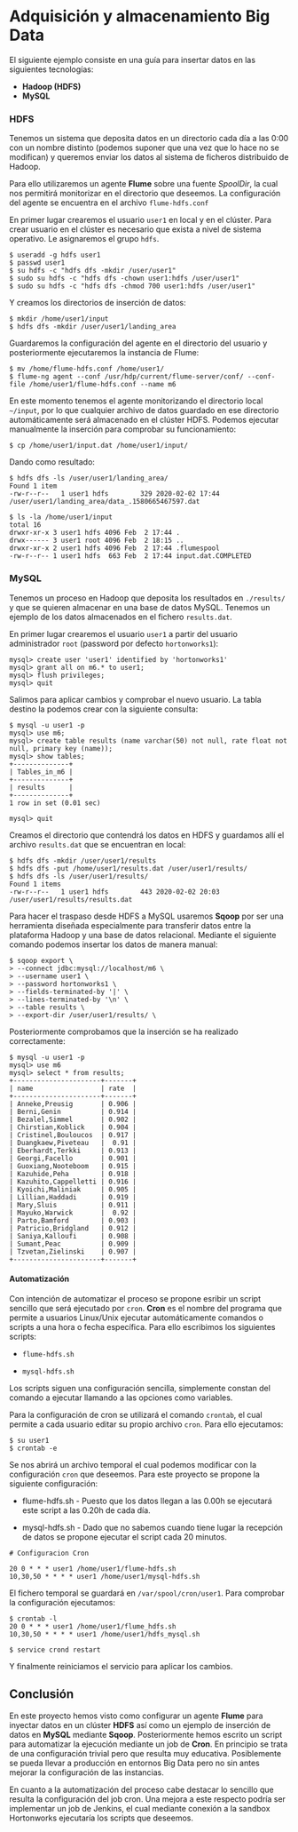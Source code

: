 # Adquisición y almacenamiento Big Data

El siguiente ejemplo consiste en una guía para insertar datos en las siguientes tecnologías:

* **Hadoop (HDFS)**
* **MySQL**

### HDFS

Tenemos un sistema que deposita datos en un directorio cada día a las 0:00 con un nombre distinto (podemos suponer que una vez que lo hace no se modifican) y queremos enviar los datos al sistema de ficheros distribuido de Hadoop.

Para ello utilizaremos un agente **Flume** sobre una fuente *SpoolDir*, la cual nos permitirá monitorizar en el directorio que deseemos. La configuración del agente se encuentra en el archivo `flume-hdfs.conf`

En primer lugar crearemos el usuario `user1` en local y en el clúster. Para crear usuario en el clúster es necesario que exista a nivel de sistema operativo. Le asignaremos el grupo `hdfs`.

~~~
$ useradd -g hdfs user1
$ passwd user1
$ su hdfs -c "hdfs dfs -mkdir /user/user1"
$ sudo su hdfs -c "hdfs dfs -chown user1:hdfs /user/user1"
$ sudo su hdfs -c "hdfs dfs -chmod 700 user1:hdfs /user/user1"
~~~

Y creamos los directorios de inserción de datos:

~~~
$ mkdir /home/user1/input
$ hdfs dfs -mkdir /user/user1/landing_area
~~~

Guardaremos la configuración del agente en el directorio del usuario y posteriormente ejecutaremos la instancia de Flume:

~~~
$ mv /home/flume-hdfs.conf /home/user1/
$ flume-ng agent --conf /usr/hdp/current/flume-server/conf/ --conf-file /home/user1/flume-hdfs.conf --name m6
~~~

En este momento tenemos el agente monitorizando el directorio local `~/input`, por lo que cualquier archivo de datos guardado en ese directorio automáticamente será almacenado en el clúster HDFS. Podemos ejecutar manualmente la inserción para comprobar su funcionamiento:

~~~
$ cp /home/user1/input.dat /home/user1/input/
~~~

Dando como resultado:

~~~
$ hdfs dfs -ls /user/user1/landing_area/
Found 1 item
-rw-r--r--   1 user1 hdfs        329 2020-02-02 17:44 /user/user1/landing_area/data_.1580665467597.dat

$ ls -la /home/user1/input
total 16
drwxr-xr-x 3 user1 hdfs 4096 Feb  2 17:44 .
drwx------ 3 user1 root 4096 Feb  2 18:15 ..
drwxr-xr-x 2 user1 hdfs 4096 Feb  2 17:44 .flumespool
-rw-r--r-- 1 user1 hdfs  663 Feb  2 17:44 input.dat.COMPLETED
~~~

### MySQL

Tenemos un proceso en Hadoop que deposita los resultados en `./results/` y que se quieren almacenar en una base de datos MySQL. Tenemos un ejemplo de los datos almacenados en el fichero `results.dat`.

En primer lugar crearemos el usuario `user1` a partir del usuario administrador `root` (password por defecto `hortonworks1`):

~~~
mysql> create user 'user1' identified by 'hortonworks1'
mysql> grant all on m6.* to user1;
mysql> flush privileges;
mysql> quit
~~~

Salimos para aplicar cambios y comprobar el nuevo usuario. La tabla destino la podemos crear con la siguiente consulta:

~~~
$ mysql -u user1 -p
mysql> use m6;
mysql> create table results (name varchar(50) not null, rate float not null, primary key (name));
mysql> show tables;
+--------------+
| Tables_in_m6 |
+--------------+
| results      |
+--------------+
1 row in set (0.01 sec)

mysql> quit
~~~

Creamos el directorio que contendrá los datos en HDFS y guardamos allí el archivo `results.dat` que se encuentran en local:

~~~
$ hdfs dfs -mkdir /user/user1/results
$ hdfs dfs -put /home/user1/results.dat /user/user1/results/
$ hdfs dfs -ls /user/user1/results/
Found 1 items
-rw-r--r--   1 user1 hdfs        443 2020-02-02 20:03 /user/user1/results/results.dat
~~~

Para hacer el traspaso desde HDFS a MySQL usaremos **Sqoop** por ser una herramienta diseñada especialmente para transferir datos entre la plataforma Hadoop y una base de datos relacional. Mediante el siguiente comando podemos insertar los datos de manera manual:

~~~ 
$ sqoop export \
> --connect jdbc:mysql://localhost/m6 \
> --username user1 \
> --password hortonworks1 \
> --fields-terminated-by '|' \
> --lines-terminated-by '\n' \
> --table results \
> --export-dir /user/user1/results/ \
~~~

Posteriormente comprobamos que la inserción se ha realizado correctamente:

~~~
$ mysql -u user1 -p
mysql> use m6
mysql> select * from results;
+----------------------+-------+
| name                 | rate  |
+----------------------+-------+
| Anneke,Preusig       | 0.906 |
| Berni,Genin          | 0.914 |
| Bezalel,Simmel       | 0.902 |
| Chirstian,Koblick    | 0.904 |
| Cristinel,Bouloucos  | 0.917 |
| Duangkaew,Piveteau   |  0.91 |
| Eberhardt,Terkki     | 0.913 |
| Georgi,Facello       | 0.901 |
| Guoxiang,Nooteboom   | 0.915 |
| Kazuhide,Peha        | 0.918 |
| Kazuhito,Cappelletti | 0.916 |
| Kyoichi,Maliniak     | 0.905 |
| Lillian,Haddadi      | 0.919 |
| Mary,Sluis           | 0.911 |
| Mayuko,Warwick       |  0.92 |
| Parto,Bamford        | 0.903 |
| Patricio,Bridgland   | 0.912 |
| Saniya,Kalloufi      | 0.908 |
| Sumant,Peac          | 0.909 |
| Tzvetan,Zielinski    | 0.907 |
+----------------------+-------+
~~~

#### Automatización

Con intención de automatizar el proceso se propone esribir un script sencillo que será ejecutado por `cron`. **Cron** es el nombre del programa que permite a usuarios Linux/Unix ejecutar automáticamente comandos o scripts a una hora o fecha específica. Para ello escribimos los siguientes scripts:

- `flume-hdfs.sh`

- `mysql-hdfs.sh`

Los scripts siguen una configuración sencilla, simplemente constan del comando a ejecutar llamando a las opciones como variables.

Para la configuración de cron se utilizará el comando `crontab`, el cual permite a cada usuario editar su propio archivo `cron`. Para ello ejecutamos:

~~~
$ su user1
$ crontab -e
~~~

Se nos abrirá un archivo temporal el cual podemos modificar con la configuración `cron` que deseemos. Para este proyecto se propone la siguiente configuración:

- flume-hdfs.sh - Puesto que los datos llegan a las 0.00h se ejecutará este script a las 0.20h de cada día.

- mysql-hdfs.sh - Dado que no sabemos cuando tiene lugar la recepción de datos se propone ejecutar el script cada 20 minutos.

~~~
# Configuracion Cron

20 0 * * * user1 /home/user1/flume-hdfs.sh
10,30,50 * * * * user1 /home/user1/mysql-hdfs.sh
~~~

El fichero temporal se guardará en `/var/spool/cron/user1`. Para comprobar la configuración ejecutamos:

~~~
$ crontab -l
20 0 * * * user1 /home/user1/flume_hdfs.sh
10,30,50 * * * * user1 /home/user1/hdfs_mysql.sh

$ service crond restart
~~~

Y finalmente reiniciamos el servicio para aplicar los cambios.

## Conclusión

En este proyecto hemos visto como configurar un agente **Flume** para inyectar datos en un clúster **HDFS** así como un ejemplo de inserción de datos en **MySQL** mediante **Sqoop**. Posteriormente hemos escrito un script para automatizar la ejecución mediante un job de **Cron**. En principio se trata de una configuración trivial pero que resulta muy educativa. Posiblemente se pueda llevar a producción en entornos Big Data pero no sin antes mejorar la configuración de las instancias.

En cuanto a la automatización del proceso cabe destacar lo sencillo que resulta la configuración del job cron. Una mejora a este respecto podría ser implementar un job de Jenkins, el cual mediante conexión a la sandbox Hortonworks ejecutaría los scripts que deseemos.
